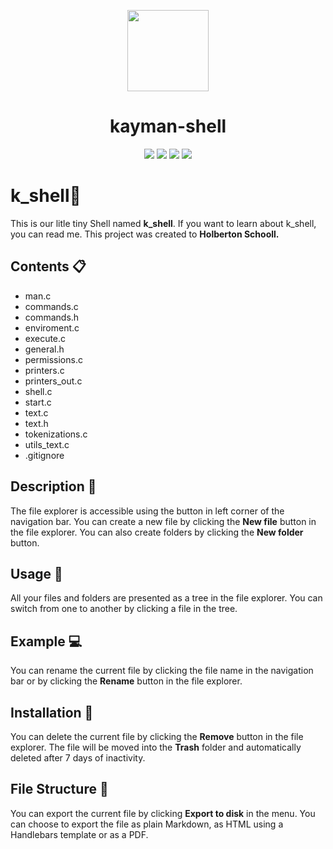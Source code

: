 <p align="center">
 <img src= "https://emojipedia-us.s3.dualstack.us-west-1.amazonaws.com/thumbs/160/microsoft/106/crocodile_1f40a.png" height="130">
 <h1 align="center">kayman-shell</h1>
 </p>

<p align="center"> 
<img src = "https://img.shields.io/badge/Mandatory-100%25-blue" />
<img src="https://img.shields.io/badge/Advanced-100%25-green" />
<img src="https://img.shields.io/badge/Wicky__page-html%3A%2F%2F-orange" />    
<img src="https://img.shields.io/badge/Cohort-11-red" />
</p>



##

# k_shell:crocodile:
This is our litle tiny Shell named **k_shell**. If you want to learn about k_shell, you can read me. This project was created to **Holberton Schooll.**


## Contents :clipboard:

 - man.c
 - commands.c
 - commands.h
 - enviroment.c
 - execute.c
 - general.h
 - permissions.c
 - printers.c
 - printers_out.c
 - shell.c
 - start.c
 - text.c
 - text.h
 - tokenizations.c
 - utils_text.c
 - .gitignore

## Description :triangular_ruler:

The file explorer is accessible using the button in left corner of the navigation bar. You can create a new file by clicking the **New file** button in the file explorer. You can also create folders by clicking the **New folder** button.

## Usage :hammer:

All your files and folders are presented as a tree in the file explorer. You can switch from one to another by clicking a file in the tree.

## Example :computer:

You can rename the current file by clicking the file name in the navigation bar or by clicking the **Rename** button in the file explorer.

## Installation :floppy_disk:

You can delete the current file by clicking the **Remove** button in the file explorer. The file will be moved into the **Trash** folder and automatically deleted after 7 days of inactivity.

## File Structure :file_folder:

You can export the current file by clicking **Export to disk** in the menu. You can choose to export the file as plain Markdown, as HTML using a Handlebars template or as a PDF.


